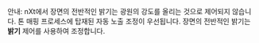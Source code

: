 안내: nXt에서 장면의 전반적인 밝기는 광원의 강도를 올리는 것으로 제어되지 않습니다. 톤 매핑 프로세스에 탑재된 자동 노출 조정이 우선됩니다. 장면의 전반적인 밝기는 **밝기** 제어를 사용하여 조정합니다.

